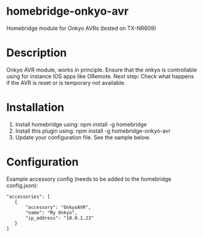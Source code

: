 # homebridge-onkyo-avr
Homebridge module for Onkyo AVRs (tested on TX-NR609)

# Description

Onkyo AVR module, works in principle.
Ensure that the onkyo is controllable using for instance IOS apps like ORemote.
Next step: Check what happens if the AVR is reset or is temporary not available.

# Installation

1. Install homebridge using: npm install -g homebridge
2. Install this plugin using: npm install -g homebridge-onkyo-avr
3. Update your configuration file. See the sample below.

# Configuration

Example accessory config (needs to be added to the homebridge config.json):
 ```
"accessories": [
	{
		"accessory": "OnkyoAVR",
		"name": "My Onkyo",
		"ip_address": "10.0.1.23"
	}
]
 ```
